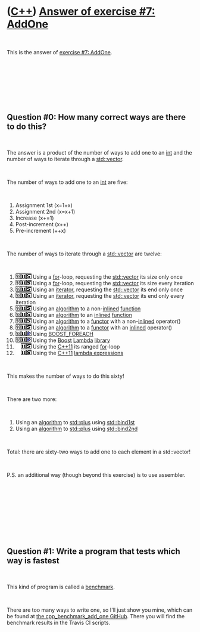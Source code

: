 
 

 

 

 

 

([C++](Cpp.md)) [Answer of exercise \#7: AddOne](CppExerciseAddOneAnswer.md)
==============================================================================

 

This is the answer of [exercise \#7: AddOne](CppExerciseAddOne.md).

 

 

 

 

Question \#0: How many correct ways are there to do this?
---------------------------------------------------------

 

The answer is a product of the number of ways to add one to an
[int](CppInt.md) and the number of ways to iterate through a
[std::vector](CppStdVector.md).

 

The number of ways to add one to an [int](CppInt.md) are five:

 

1.  Assignment 1st (x=1+x)
2.  Assignment 2nd (x=x+1)
3.  Increase (x+=1)
4.  Post-increment (x++)
5.  Pre-increment (++x)

 

The number of ways to iterate through a [std::vector](CppStdVector.md) are
twelve:

 

1.  ![C++98](PicCpp98.png)![C++11](PicCpp11.png)![STL](PicStl.png) Using
    a [for](CppFor.md)-loop, requesting the
    [std::vector](CppStdVector.md) its size only once
2.  ![C++98](PicCpp98.png)![C++11](PicCpp11.png)![STL](PicStl.png) Using
    a [for](CppFor.md)-loop, requesting the
    [std::vector](CppStdVector.md) its size every iteration
3.  ![C++98](PicCpp98.png)![C++11](PicCpp11.png)![STL](PicStl.png) Using
    an [iterator](CppIterator.md), requesting the
    [std::vector](CppStdVector.md) its end only once
4.  ![C++98](PicCpp98.png)![C++11](PicCpp11.png)![STL](PicStl.png) Using
    an [iterator](CppIterator.md), requesting the
    [std::vector](CppStdVector.md) its end only every iteration
5.  ![C++98](PicCpp98.png)![C++11](PicCpp11.png)![STL](PicStl.png) Using
    an [algorithm](CppAlgorithm.md) to a non-[inlined](CppInline.md)
    [function](CppFunction.md)
6.  ![C++98](PicCpp98.png)![C++11](PicCpp11.png)![STL](PicStl.png) Using
    an [algorithm](CppAlgorithm.md) to an [inlined](CppInline.md)
    [function](CppFunction.md)
7.  ![C++98](PicCpp98.png)![C++11](PicCpp11.png)![STL](PicStl.png) Using
    an [algorithm](CppAlgorithm.md) to a [functor](CppFunctor.md) with
    a non-[inlined](CppInline.md) operator()
8.  ![C++98](PicCpp98.png)![C++11](PicCpp11.png)![STL](PicStl.png) Using
    an [algorithm](CppAlgorithm.md) to a [functor](CppFunctor.md) with
    an [inlined](CppInline.md) operator()
9.  ![C++98](PicCpp98.png)![C++11](PicCpp11.png)![Boost](PicBoost.png)
    Using [BOOST\_FOREACH](CppBOOST_FOREACH.md)
10. ![C++98](PicCpp98.png)![C++11](PicCpp11.png)![Boost](PicBoost.png)
    Using the [Boost](CppBoost.md) [Lambda](CppLambda.md)
    [library](CppLibrary.md)
11. ![ ](PicSpacer.png)![C++11](PicCpp11.png)![STL](PicStl.png) Using
    the [C++11](Cpp11.md) its ranged [for](CppFor.md)-loop
12. ![ ](PicSpacer.png)![C++11](PicCpp11.png)![STL](PicStl.png) Using
    the [C++11](Cpp11.md) [lambda expressions](CppLambdaExpression.md)

 

This makes the number of ways to do this sixty!

 

There are two more:

 

1.  Using an [algorithm](CppAlgorithm.md) to [std::plus](CppPlus.md)
    using [std::bind1st](CppBind1st.md)
2.  Using an [algorithm](CppAlgorithm.md) to [std::plus](CppPlus.md)
    using [std::bind2nd](CppBind2nd.md)

 

Total: there are sixty-two ways to add one to each element in a
std::vector!

 

P.S. an additional way (though beyond this exercise) is to use
assembler.

 

 

 

 

 

Question \#1: Write a program that tests which way is fastest
-------------------------------------------------------------

 

This kind of program is called a [benchmark](CppBenchmark.md).

 

There are too many ways to write one, so I'll just show you mine, which
can be found at [the cpp\_benchmark\_add\_one
GitHub](https://github.com/richelbilderbeek/cpp_benchmark_add_one).
There you will find the benchmark results in the Travis CI scripts.

 

 

 

 

 

 

